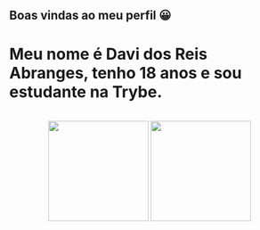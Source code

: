 ## Boas vindas ao meu perfil 😀
# Meu nome é Davi dos Reis Abranges, tenho 18 anos e sou estudante na Trybe.



<br>

<!-- GITHUB STATUS -->
<div align="center">
  <img height="180em" src="https://github-readme-stats.vercel.app/api?username=DaviAbranges&show_icons=true&theme=dark&include_all_commits=true&count_private=true"/>
  <img height="180em" src="https://github-readme-stats.vercel.app/api/top-langs/?username=DaviAbranges&layout=compact&langs_count=10&theme=dark"/>

  <!-- TEMAS: dark, radical, merko, gruvbox, tokyonight, onedark, cobalt, synthwave, highcontrast, dracula -->
</div>

<br>

